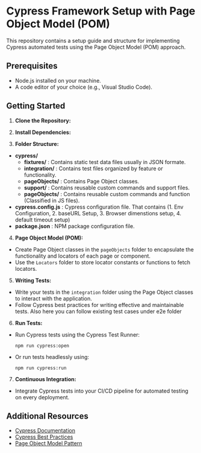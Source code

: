 # Cypress Framework Setup with Page Object Model (POM)

This repository contains a setup guide and structure for implementing Cypress automated tests using the Page Object Model (POM) approach. 

## Prerequisites
- Node.js installed on your machine.
- A code editor of your choice (e.g., Visual Studio Code).

## Getting Started

1. **Clone the Repository:** 


2. **Install Dependencies:**

3. **Folder Structure:**

- **cypress/**
  - **fixtures/** : Contains static test data files usually in JSON formate.
  - **integration/** : Contains test files organized by feature or functionality.
  - **pageObjects/** : Contains Page Object classes.
  - **support/** : Contains reusable custom commands and support files.
  - **pageObjects/** : Contains reusable custom commands and function (Classified in JS files).
- **cypress.config.js** : Cypress configuration file. That contains (1. Env Configuration, 2. baseURL Setup, 3. Browser dimenstions setup, 4. default timeout setup)
- **package.json** : NPM package configuration file.

4. **Page Object Model (POM):**
- Create Page Object classes in the `pageObjects` folder to encapsulate the functionality and locators of each page or component.
- Use the `Locators` folder to store locator constants or functions to fetch locators.

5. **Writing Tests:**
- Write your tests in the `integration` folder using the Page Object classes to interact with the application.
- Follow Cypress best practices for writing effective and maintainable tests. Also here you can follow existing test cases under e2e folder

6. **Run Tests:**
- Run Cypress tests using the Cypress Test Runner:
  ```
  npm run cypress:open
  ```
- Or run tests headlessly using:
  ```
  npm run cypress:run
  ```

7. **Continuous Integration:**
- Integrate Cypress tests into your CI/CD pipeline for automated testing on every deployment.

## Additional Resources
- [Cypress Documentation](https://docs.cypress.io/guides/overview/why-cypress.html)
- [Cypress Best Practices](https://docs.cypress.io/guides/references/best-practices.html)
- [Page Object Model Pattern](https://www.selenium.dev/documentation/en/guidelines_and_recommendations/page_object_models/)

